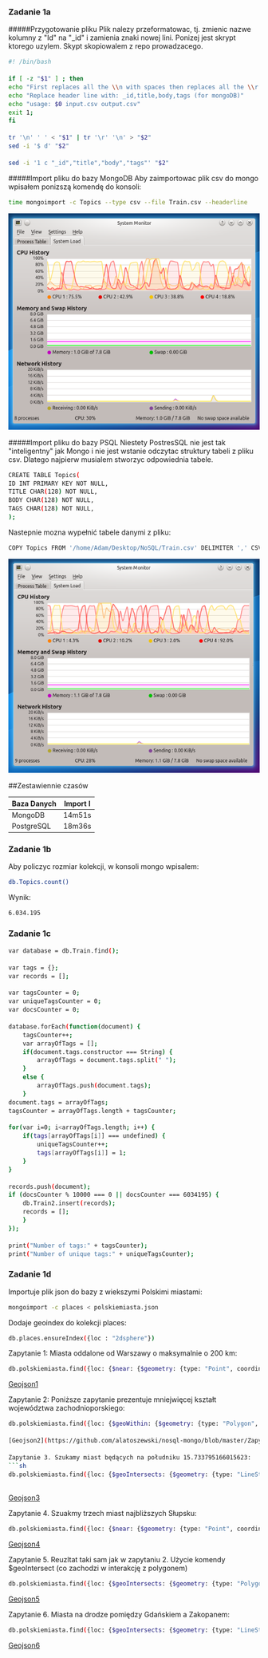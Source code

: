### Zadanie 1a

#####Przygotowanie pliku
Plik nalezy przeformatowac, tj. zmienic nazwe kolumny z "Id" na "_id" i zamienia znaki nowej lini. Ponizej jest skrypt ktorego uzylem. Skypt skopiowalem z repo prowadzacego.
```sh
#! /bin/bash

if [ -z "$1" ] ; then
echo "First replaces all the \\n with spaces then replaces all the \\r with \\n"
echo "Replace header line with: _id,title,body,tags (for mongoDB)"
echo "usage: $0 input.csv output.csv"
exit 1;
fi

tr '\n' ' ' < "$1" | tr '\r' '\n' > "$2"
sed -i '$ d' "$2"

sed -i '1 c "_id","title","body","tags"' "$2" 
```

#####Import pliku do bazy MongoDB
Aby zaimportowac plik csv do mongo wpisałem ponizszą komendę do konsoli:
```sh
time mongoimport -c Topics --type csv --file Train.csv --headerline
```
![mongo.png](https://raw.githubusercontent.com/alatoszewski/nosql-mongo/master/mongo.png)

#####Import pliku do bazy PSQL
Niestety PostresSQL nie jest tak "inteligentny" jak Mongo i nie jest wstanie odczytac struktury tabeli z pliku csv. Dlatego najpierw musialem stworzyc odpowiednia tabele.
```sh
CREATE TABLE Topics(
ID INT PRIMARY KEY NOT NULL,
TITLE CHAR(128) NOT NULL,
BODY CHAR(128) NOT NULL,
TAGS CHAR(128) NOT NULL,
);
```
Nastepnie mozna wypełnić tabele danymi z pliku:
```sh
COPY Topics FROM '/home/Adam/Desktop/NoSQL/Train.csv' DELIMITER ',' CSV;
```


![psql.png](https://raw.githubusercontent.com/alatoszewski/nosql-mongo/master/psql.png)

##Zestawiennie czasów

| Baza Danych |       Import I       |
|-------------|:--------------------:|
|   MongoDB   | 14m51s               |
| PostgreSQL  | 18m36s               |



### Zadanie 1b
Aby policzyc rozmiar kolekcji, w konsoli mongo wpisalem:
```sh
db.Topics.count()
```
Wynik:
```sh
6.034.195
```

### Zadanie 1c
```sh
var database = db.Train.find();

var tags = {};
var records = [];

var tagsCounter = 0;
var uniqueTagsCounter = 0;
var docsCounter = 0;

database.forEach(function(document) {
    tagsCounter++;
    var arrayOfTags = [];
    if(document.tags.constructor === String) {
        arrayOfTags = document.tags.split(" ");
    } 
    else { 
        arrayOfTags.push(document.tags);
    }
document.tags = arrayOfTags;
tagsCounter = arrayOfTags.length + tagsCounter;

for(var i=0; i<arrayOfTags.length; i++) {
    if(tags[arrayOfTags[i]] === undefined) {
        uniqueTagsCounter++;  
        tags[arrayOfTags[i]] = 1; 
    }
}

records.push(document);
if (docsCounter % 10000 === 0 || docsCounter === 6034195) {
    db.Train2.insert(records);
    records = [];
    }
});

print("Number of tags:" + tagsCounter);
print("Number of unique tags:" + uniqueTagsCounter);
```

### Zadanie 1d
Importuje plik json do bazy z wiekszymi Polskimi miastami: 
```sh
mongoimport -c places < polskiemiasta.json
```
Dodaje geoindex do kolekcji places:
```sh
db.places.ensureIndex({loc : "2dsphere"})
```

Zapytanie 1: Miasta oddalone od Warszawy o maksymalnie o 200 km:
```sh
db.polskiemiasta.find({loc: {$near: {$geometry: {type: "Point", coordinates: [21.000366210937496, 52.231163984032676]}, $maxDistance: 200000}}}).skip(1)
```

[Geojson1](https://github.com/alatoszewski/nosql-mongo/blob/master/Zapytanie1.geojson)

Zapytanie 2: Poniższe zapytanie prezentuje mniejwięcej kształt województwa zachodnioporskiego:
```sh
db.polskiemiasta.find({loc: {$geoWithin: {$geometry: {type: "Polygon", coordinates: [[[16.6717529296875,54.559322587438636],[16.858520507812496,54.23955053156179],[16.737670898437496,54.210648685175904],[16.8475341796875,53.97224342934289],[16.885986328125,53.6544055985474],[16.4410400390625,53.44226352500859],[16.710205078125,53.27178347923819],[16.06201171875,53.01147838269373],[15.875244140625,53.100620879214304],[15.3314208984375,52.948637884883205],[14.6337890625,52.626394589731326],[14.1558837890625,52.8757609818473],[14.403076171875,53.28163740806336],[14.2822265625,53.73896488496292],[14.4635009765625,53.9560855309879],[16.6717529296875,54.559322587438636]]]}}}})

[Geojson2](https://github.com/alatoszewski/nosql-mongo/blob/master/Zapytanie2.geojson)

Zapytanie 3. Szukamy miast będących na południku 15.733795166015623:
```sh
db.polskiemiasta.find({loc: {$geoIntersects: {$geometry: {type: "LineString", coordinates: [[15.733795166015623, -90],[15.733795166015623, 90]]}}}})
     
```

[Geojson3](https://github.com/alatoszewski/nosql-mongo/blob/master/Zapytanie3.geojson)

Zapytanie 4. Szuakmy trzech miast najbliższych Słupsku:
```sh
db.polskiemiasta.find({loc: {$near: {$geometry: {type: "Point", coordinates: [17.019195556640625,54.46804241740563]}}}}).limit(3)
```

[Geojson4](https://github.com/alatoszewski/nosql-mongo/blob/master/Zapytanie4.geojson)

Zapytanie 5. Reuzltat taki sam jak w zapytaniu 2. Użycie komendy $geoIntersect (co zachodzi w interakcję z polygonem)
```sh
db.polskiemiasta.find({loc: {$geoIntersects: {$geometry: {type: "Polygon", coordinates: [[[19.259033203125, 52.3923633970718], [18.1768798828125, 51.17589926990911], [19.7259521484375, 50.86144411058924], [20.5059814453125, 51.50532341149335], [20.23681640625, 52.1166256737882], [19.259033203125, 52.3923633970718]]]}}}})
```
[Geojson5](https://github.com/alatoszewski/nosql-mongo/blob/master/Zapytanie5.geojson)

Zapytanie 6. Miasta na drodze pomiędzy Gdańskiem a Zakopanem:
```sh
db.polskiemiasta.find({loc: {$geoIntersects: {$geometry: {type: "LineString", coordinates: [ [[18.655128479003906,54.34815256064472]], [19.948768615722656,49.29803885147804]]}}}})
```

[Geojson6](https://github.com/alatoszewski/nosql-mongo/blob/master/Zapytanie6.geojson)